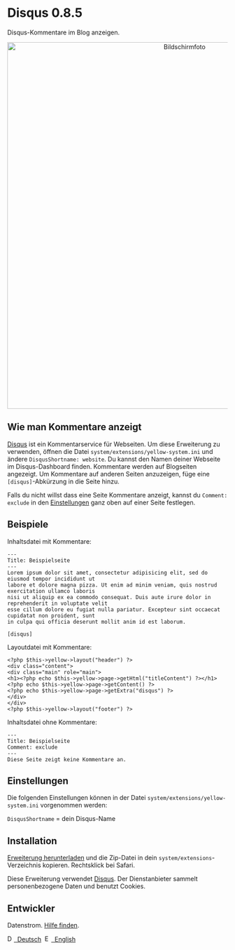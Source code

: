 Disqus 0.8.5
============
Disqus-Kommentare im Blog anzeigen.

<p align="center"><img src="disqus-screenshot.png?raw=true" width="795" height="836" alt="Bildschirmfoto"></p>

## Wie man Kommentare anzeigt

[Disqus](https://disqus.com) ist ein Kommentarservice für Webseiten. Um diese Erweiterung zu verwenden, öffnen die Datei `system/extensions/yellow-system.ini` und ändere `DisqusShortname: website`. Du kannst den Namen deiner Webseite im Disqus-Dashboard finden. Kommentare werden auf Blogseiten angezeigt. Um Kommentare auf anderen Seiten anzuzeigen, füge eine `[disqus]`-Abkürzung in die Seite hinzu.

Falls du nicht willst dass eine Seite Kommentare anzeigt, kannst du `Comment: exclude` in den [Einstellungen](https://github.com/datenstrom/yellow-extensions/tree/master/source/core/README-de.md#einstellungen) ganz oben auf einer Seite festlegen.

## Beispiele

Inhaltsdatei mit Kommentare:

    ---
    Title: Beispielseite
    ---
    Lorem ipsum dolor sit amet, consectetur adipisicing elit, sed do eiusmod tempor incididunt ut 
    labore et dolore magna pizza. Ut enim ad minim veniam, quis nostrud exercitation ullamco laboris 
    nisi ut aliquip ex ea commodo consequat. Duis aute irure dolor in reprehenderit in voluptate velit 
    esse cillum dolore eu fugiat nulla pariatur. Excepteur sint occaecat cupidatat non proident, sunt 
    in culpa qui officia deserunt mollit anim id est laborum.

    [disqus]

Layoutdatei mit Kommentare:

    <?php $this->yellow->layout("header") ?>
    <div class="content">
    <div class="main" role="main">
    <h1><?php echo $this->yellow->page->getHtml("titleContent") ?></h1>
    <?php echo $this->yellow->page->getContent() ?>
    <?php echo $this->yellow->page->getExtra("disqus") ?>
    </div>
    </div>
    <?php $this->yellow->layout("footer") ?>

Inhaltsdatei ohne Kommentare:

    ---
    Title: Beispielseite
    Comment: exclude
    ---
    Diese Seite zeigt keine Kommentare an.

## Einstellungen

Die folgenden Einstellungen können in der Datei `system/extensions/yellow-system.ini` vorgenommen werden:

`DisqusShortname` = dein Disqus-Name  

## Installation

[Erweiterung herunterladen](https://github.com/datenstrom/yellow-extensions/raw/master/zip/disqus.zip) und die Zip-Datei in dein `system/extensions`-Verzeichnis kopieren. Rechtsklick bei Safari.

Diese Erweiterung verwendet [Disqus](https://disqus.com). Der Dienstanbieter sammelt personenbezogene Daten und benutzt Cookies.

## Entwickler

Datenstrom. [Hilfe finden](https://datenstrom.se/de/yellow/help/).

<p>
<a href="README-de.md"><img src="https://raw.githubusercontent.com/datenstrom/yellow-extensions/master/source/help/language-de.png" width="15" height="15" alt="Deutsch">&nbsp; Deutsch</a>&nbsp;
<a href="README.md"><img src="https://raw.githubusercontent.com/datenstrom/yellow-extensions/master/source/help/language-en.png" width="15" height="15" alt="English">&nbsp; English</a>&nbsp;
</p>
